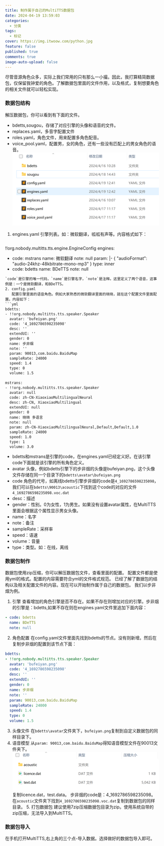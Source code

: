 ```yaml
---
title: 制作属于自己的MultiTTS数据包
date: 2024-04-19 13:59:03
categories:
  - 分类
tags:
  - 标记
cover: https://img.itwoow.com/python.jpg
feature: false
published: true
comments: true
image-auto-upload: false
---
```

尽管音源角色众多，实际上我们常用的只有那么一小撮。因此，我打算精简数据包，仅保留我钟爱的角色。了解数据包里面的文件作用，以及格式，复制想要角色的相关文件就可以轻松实现。
### 数据包结构
解压数据包，你可以看到有下面的文件。
- bdetts,sougou，存储了对应引擎的头像和语音的文件。
- replaces.yaml，多音字配置文件
- roles.yaml，角色文件，用来配置多角色配音。
- voice_pool.yaml，配置男，女的角色，还有一些没有匹配上的男女角色的语音。
![](../../Resource/Assets/制作属于自己的MultiTTS数据包/image-20240504085118682.png)

1. engines.yaml
   引擎列表。如：微软翻译，呱呱有声等。内容格式如下：
   ``` yml
!!org.nobody.multitts.tts.engine.EngineConfig
engines:
- code: mstrans
  name: 微软翻译
  note: null
  param: |-
    {
      "audioFormat": "audio-24khz-48kbitrate-mono-mp3"
    }
  type: inner
- code: bdetts
  name: BDeTTS
  note: null
```
`code`是引擎的唯一代码，`name`是引擎名字，`note`是注释。这里定义了两个语音，这事例是：一个是微软翻译，和BDeTTS。
2. config.yaml
   配置引擎里面的语音角色。例如大家熟悉的微软翻译里面的晓晓，就在这个配置文件里面配置。内容如下：
```yml
bdetts:
- !!org.nobody.multitts.tts.speaker.Speaker
  avatar: 'bufeiyan.png'
  code: '4_1692786598235098'
  desc: ''
  extendUI: ''
  gender: 0
  name: 步非烟
  note: ''
  param: 90013,com.baidu.BaiduMap
  sampleRate: 24000
  speed: 1.4
  type: 0
  volume: 1.5
  
mstrans:
- !!org.nobody.multitts.tts.speaker.Speaker
  avatar: null
  code: zh-CN-XiaoxiaoMultilingualNeural
  desc: zh-CN, XiaoxiaoMultilingual
  extendUI: null
  gender: 0
  name: 晓晓 多语言
  note: null
  param: zh-CN-XiaoxiaoMultilingualNeural,Default,Default,1.0
  sampleRate: 24000
  speed: 1.0
  type: 1
  volume: 3.0
```
- bdetts和mstrans是引擎的code，在engines.yaml已经定义好。在该引擎code下面就是该引擎的所有角色定义。
- avatar
  头像，例如bdetts引擎下的步非烟的头像是bufeiyan.png，这个头像文件存储在同一个目录下的`bdetts\avatar\bufeiyan.png`
- code
  角色的代号，如离线bdetts引擎步非烟的code是`4_1692786598235098`，我们可以在`bdetts\90013\acoustic`下找到这个code的对应的文件`4_1692786598235098.voc.dat`
- desc：描述
- gender：性别。0为女性，1为男生。如果没有设置avatar属性，在MultiTTS里面会根据这个属性显示男女头像。
- name：名字
- note：备注
- sampleRate：采样率
- speed：语速
- volume：音量
- type：类型。如：在线，离线
### 数据包制作
数据包使用zip压缩，你可以解压数据包文件，查看里面的配置。
配置文件都是使用yml的格式。配置的内容需要符合yml的文件格式规范。
已经了解了数据包的结构以及相关配置文件的内容。现在可以开始制作属于自己的数据包。
我们以步非烟为例。
1. 引擎
   查看增加的角色引擎是否不存在。如果不存在则增加对应的引擎。步非烟的引擎是：bdetts,如果不存在则在engines.yaml文件里追加下面内容：
```yml
- code: bdetts
  name: BDeTTS
  note: null
```
2. 角色配置
   在config.yaml文件里面先找到bdetts的节点。没有则新增。然后在复制步非烟的配置到该节点下面：
```yml
bdetts:
- !!org.nobody.multitts.tts.speaker.Speaker
  avatar: 'bufeiyan.png'
  code: '4_1692786598235098'
  desc: ''
  extendUI: ''
  gender: 0
  name: 步非烟
  note: ''
  param: 90013,com.baidu.BaiduMap
  sampleRate: 24000
  speed: 1.4
  type: 0
  volume: 1.5
```
3. 头像文件
   在`bdetts\avatar`文件夹下，`bufeiyan.png`复制到自定义数据包的同样目录下。
4. 语音模型
   从`param: 90013,com.baidu.BaiduMap`得知语音模型文件在90013文件夹下。
   ![](../../Resource/Assets/制作属于自己的MultiTTS数据包/image-20240504100904949.png)
   复制licence.dat，test.data。
   步非烟的code是：4_1692786598235098。在`acoustic`文件夹下找到`4_1692786598235098.voc.dat`复制到数据包的同样目录。
   5. 打包数据包
   建议使用7zip压缩数据包目录为zip。使用系统自带的zip压缩，无法导入到MultiTTS。

### 数据包导入
在手机打开MultiTTS,右上角的三个点-导入数据。选择做好的数据包导入即可。